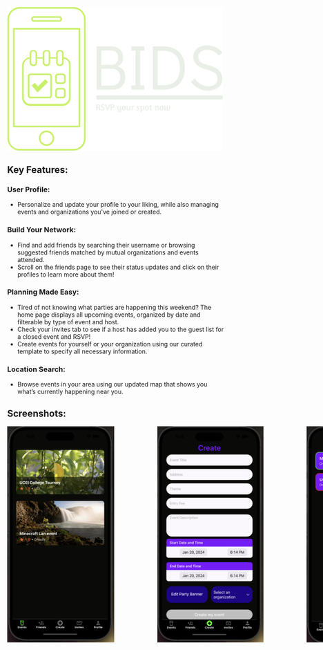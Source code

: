 
<!-- ![Logo](./Logo/png/logo-color.png) -->
<img src="./Logo/png/logo-no-background.png" width=500>

## Key Features:

### User Profile:

- Personalize and update your profile to your liking, while also managing events and organizations you've joined or created.

### Build Your Network:

- Find and add friends by searching their username or browsing suggested friends matched by mutual organizations and events attended.
- Scroll on the friends page to see their status updates and click on their profiles to learn more about them!

### Planning Made Easy:

- Tired of not knowing what parties are happening this weekend? The home page displays all upcoming events, organized by date and filterable by type of event and host.
- Check your invites tab to see if a host has added you to the guest list for a closed event and RSVP!
- Create events for yourself or your organization using our curated template to specify all necessary information.

### Location Search:

- Browse events in your area using our updated map that shows you what’s currently happening near you.

## Screenshots:

<div style="display: flex; justify-content: space-between;">
  <img src="./assets/ReadMeImages/img1.png" width="250" height="500" style="margin-right: 100px;">
  <img src="./assets/ReadMeImages/img2.png" width="250" height="500" style="margin-right: 100px;">
  <img src="./assets/ReadMeImages/img3.png" width="250" height="500">
</div>